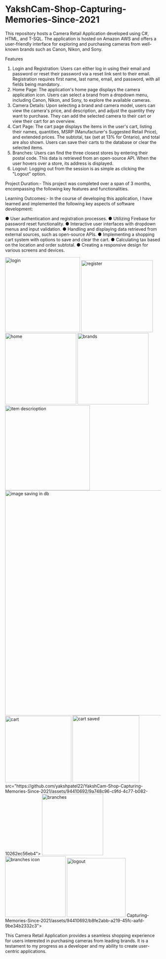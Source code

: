 # YakshCam-Shop-Capturing-Memories-Since-2021
This repository hosts a Camera Retail Application developed using C#, HTML, and T-SQL. The application is hosted on Amazon AWS and offers a user-friendly interface for exploring and purchasing cameras from well-known brands such as Canon, Nikon, and Sony.

Features
1. Login and Registration: Users can either log in using their email and password or reset their password via a reset link sent to their email. Registration requires first name, last name, email, and password, with all fields being mandatory.
2. Home Page: The application's home page displays the camera application icon. Users can select a brand from a dropdown menu, including Canon, Nikon, and Sony, to explore the available cameras.
3. Camera Details: Upon selecting a brand and camera model, users can view the camera's price, and description, and adjust the quantity they want to purchase. They can add the selected camera to their cart or view their cart for an overview.
4. Cart Page: The cart page displays the items in the user's cart, listing their names, quantities, MSRP (Manufacturer's Suggested Retail Price), and extended prices. The subtotal, tax (set at 13% for Ontario), and total are also shown. Users can save their carts to the database or clear the selected items.
5. Branches: Users can find the three closest stores by entering their postal code. This data is retrieved from an open-source API. When the user hovers over a store, its address is displayed.
6. Logout: Logging out from the session is as simple as clicking the "Logout" option.

Project Duration:-
This project was completed over a span of 3 months, encompassing the following key features and functionalities.

Learning Outcomes:-
In the course of developing this application, I have learned and implemented the following key aspects of software development:

● User authentication and registration processes.
● Utilizing Firebase for password reset functionality.
● Interactive user interfaces with dropdown menus and input validation.
● Handling and displaying data retrieved from external sources, such as open-source APIs. 
● Implementing a shopping cart system with options to save and clear the cart.
● Calculating tax based on the location and order subtotal.
● Creating a responsive design for various screens and devices.

<img width="242" alt="login" src="https://github.com/yakshpatel22/YakshCam-Shop-Capturing-Memories-Since-2021/assets/94410692/0c186b81-ef18-4b76-b375-01a127f2e2c0">

<img width="232" alt="register" src="https://github.com/yakshpatel22/YakshCam-Shop-Capturing-Memories-Since-2021/assets/94410692/4b2602c3-d791-4690-b31f-67a652df6188">
<img width="230" alt="home" src="https://github.com/yakshpatel22/YakshCam-Shop-Capturing-Memories-Since-2021/assets/94410692/c535baa6-3b4a-4cdc-888a-235ac4347d03">
<img width="230" alt="brands" src="https://github.com/yakshpatel22/YakshCam-Shop-Capturing-Memories-Since-2021/assets/94410692/ad83faa5-ba50-48d5-8043-80073770923d">
<img width="274" alt="item descrioption" src="https://github.com/yakshpatel22/YakshCam-Shop-Capturing-Memories-Since-2021/assets/94410692/4b53c8f2-a928-40ab-83a2-847dff6666ed">
<img width="726" alt="image saving in db" src="https://github.com/yakshpatel22/YakshCam-Shop-Capturing-Memories-Since-2021/assets/94410692/fe35ab35-2190-4ef0-a30c-6db2d36a3568">
<img width="214" alt="cart" src="https://github.com/yakshpatel22/YakshCam-Shop-Capturing-Memories-Since-2021/assets/94410692/9a41d271-c6db-4f23-95ca-7762617a5bdc">
<img width="216" alt="cart saved" src="https://github.com/yakshpatel22/YakshCam-Shop-Capturing-Memories-Since-2021/assets/94410692/e7e3b638-1990-45dc-adb1-72f29e72f96d">
 src="https://github.com/yakshpatel22/YakshCam-Shop-Capturing-Memories-Since-2021/assets/94410692/9a748c96-c9fd-4c77-b082-10262ec56eb4">
<img width="198" alt="branches" src="https://github.com/yakshpatel22/YakshCam-Shop-Capturing-Memories-Since-2021/assets/94410692/62eafc59-154c-48c2-b6e1-b62738d6d6dc">
<img width="196" alt="branches icon" src="https://github.com/yakshpatel22/YakshCam-Shop-Capturing-Memories-Since-2021/assets/94410692/6fc0863e-eb23-42a6-92b6-ec837420b90c">
<img width="190" alt="logout" src="https://github.com/yakshpatel22/YakshCam-Shop-Capturing-Memories-Since-2021/assets/94410692/2019c803-8060-4fa1-a5d5-83c9ff95e883">
Capturing-Memories-Since-2021/assets/94410692/b8fe2abb-a219-45fc-aafd-9be34b2332c3">

This Camera Retail Application provides a seamless shopping experience for users interested in purchasing cameras from leading brands. It is a testament to my progress as a developer and my ability to create user-centric applications.
